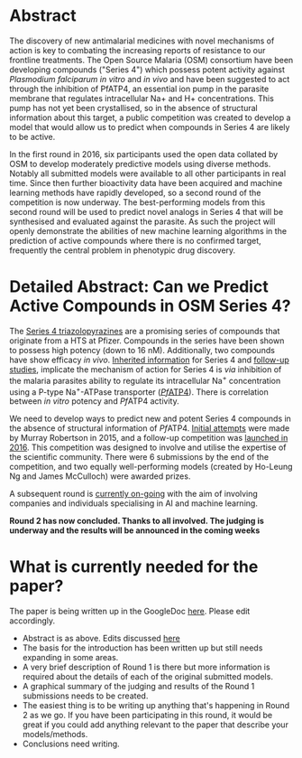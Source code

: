 # Abstract

The discovery of new antimalarial medicines with novel mechanisms of action is key to combating the increasing reports of resistance to our frontline treatments. The Open Source Malaria (OSM) consortium have been developing compounds ("Series 4") which possess potent activity against _Plasmodium falciparum_ _in vitro_ and _in vivo_ and have been suggested to act through the inhibition of PfATP4, an essential ion pump in the parasite membrane that regulates intracellular Na+ and H+ concentrations. This pump has not yet been crystallised, so in the absence of structural information about this target, a public competition was created to develop a model that would allow us to predict when compounds in Series 4 are likely to be active.

In the first round in 2016, six participants used the open data collated by OSM to develop moderately predictive models using diverse methods. Notably all submitted models were available to all other participants in real time. Since then further bioactivity data have been acquired and machine learning methods have rapidly developed, so a second round of the competition is now underway. The best-performing models from this second round will be used to predict novel analogs in Series 4 that will be synthesised and evaluated against the parasite. As such the project will openly demonstrate the abilities of new machine learning algorithms in the prediction of active compounds where there is no confirmed target, frequently the central problem in phenotypic drug discovery. 

# Detailed Abstract: Can we Predict Active Compounds in OSM Series 4?

The [Series 4 triazolopyrazines](https://github.com/OpenSourceMalaria/Series4/wiki) are a promising series of compounds that originate from a HTS at Pfizer. Compounds in the series have been shown to possess high potency (down to 16 nM). Additionally, two compounds have show efficacy _in vivo_. [Inherited information](http://malaria.ourexperiment.org/biological_data/7934/) for Series 4 and [follow-up studies](https://github.com/OpenSourceMalaria/Series4/wiki/Mechanism-of-Action%3A-Possible-PfATP4-Activity-Deduced-from-Parasite-Ion-Regulation-Assays), implicate the mechanism of action for Series 4 is _via_ inhibition of the malaria parasites ability to regulate its intracellular Na<sup>+</sup> concentration using a P-type Na<sup>+</sup>-ATPase transporter ([<I>Pf</I>ATP4](https://github.com/OpenSourceMalaria/Series4_PredictiveModel/wiki/PfATP4-and-Series-4)). There is correlation between _in vitro_ potency and <I>Pf</I>ATP4 activity.

We need to develop ways to predict new and potent Series 4 compounds in the absence of structural information of <I>Pf</I>ATP4. [Initial attempts](https://github.com/OpenSourceMalaria/Series4_PredictiveModel/wiki/Creating-a-Predictive-Model) were made by Murray Robertson in 2015, and a follow-up competition was [launched in 2016](https://github.com/OpenSourceMalaria/Series4_PredictiveModel/wiki/Round-1). This competition was designed to involve and utilise the expertise of the scientific community. There were 6 submissions by the end of the competition, and two equally well-performing models (created by Ho-Leung Ng and James McCulloch) were awarded prizes.

A subsequent round is [currently on-going](https://github.com/OpenSourceMalaria/Series4_PredictiveModel/wiki/Round-2) with the aim of involving companies and individuals specialising in AI and machine learning.

**Round 2 has now concluded. Thanks to all involved. The judging is underway and the results will be announced in the coming weeks**

# What is currently needed for the paper?

The paper is being written up in the GoogleDoc [here](https://docs.google.com/document/d/1aD29GjC8RjqrSDcWcEUptS04Z2v10deReRp0eB3kcp4/edit?usp=sharing). Please edit accordingly.

- Abstract is as above. Edits discussed [here](https://github.com/OpenSourceMalaria/Series4_PredictiveModel/issues/6)
- The basis for the introduction has been written up but still needs expanding in some areas.
- A very brief description of Round 1 is there but more information is required about the details of each of the original submitted models.
- A graphical summary of the judging and results of the Round 1 submissions needs to be created.
- The easiest thing is to be writing up anything that's happening in Round 2 as we go. If you have been participating in this round, it would be great if you could add anything relevant to the paper that describe your models/methods.
- Conclusions need writing.

